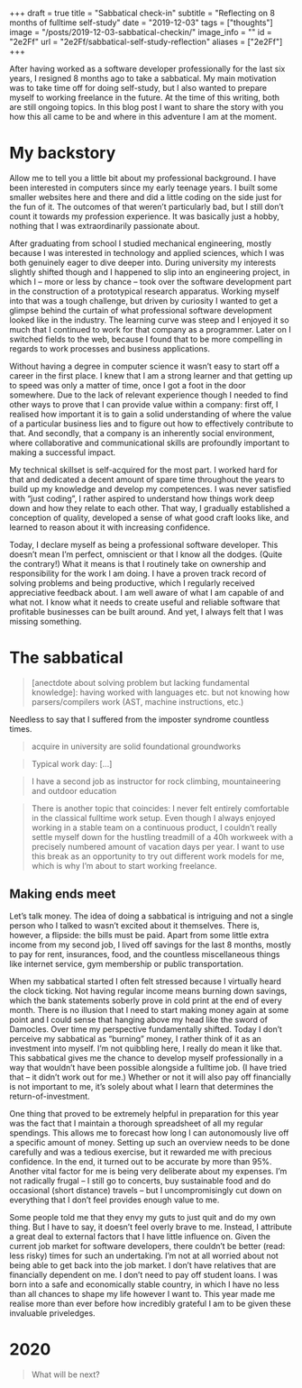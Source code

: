 +++
draft = true
title = "Sabbatical check-in"
subtitle = "Reflecting on 8 months of fulltime self-study"
date = "2019-12-03"
tags = ["thoughts"]
image = "/posts/2019-12-03-sabbatical-checkin/"
image_info = ""
id = "2e2Ff"
url = "2e2Ff/sabbatical-self-study-reflection"
aliases = ["2e2Ff"]
+++

After having worked as a software developer professionally for the last six years, I resigned 8 months ago to take a sabbatical. My main motivation was to take time off for doing self-study, but I also wanted to prepare myself to working freelance in the future. At the time of this writing, both are still ongoing topics. In this blog post I want to share the story with you how this all came to be and where in this adventure I am at the moment.

# My backstory

Allow me to tell you a little bit about my professional background. I have been interested in computers since my early teenage years. I built some smaller websites here and there and did a little coding on the side just for the fun of it. The outcomes of that weren’t particularly bad, but I still don’t count it towards my profession experience. It was basically just a hobby, nothing that I was extraordinarily passionate about.

After graduating from school I studied mechanical engineering, mostly because I was interested in technology and applied sciences, which I was both genuinely eager to dive deeper into. During university my interests slightly shifted though and I happened to slip into an engineering project, in which I – more or less by chance – took over the software development part in the construction of a prototypical research apparatus. Working myself into that was a tough challenge, but driven by curiosity I wanted to get a glimpse behind the curtain of what professional software development looked like in the industry. The learning curve was steep and I enjoyed it so much that I continued to work for that company as a programmer. Later on I switched fields to the web, because I found that to be more compelling in regards to work processes and business applications.

Without having a degree in computer science it wasn’t easy to start off a career in the first place. I knew that I am a strong learner and that getting up to speed was only a matter of time, once I got a foot in the door somewhere. Due to the lack of relevant experience though I needed to find other ways to prove that I can provide value within a company: first off, I realised how important it is to gain a solid understanding of where the value of a particular business lies and to figure out how to effectively contribute to that. And secondly, that a company is an inherently social environment, where collaborative and communicational skills are profoundly important to making a successful impact.

My technical skillset is self-acquired for the most part. I worked hard for that and dedicated a decent amount of spare time throughout the years to build up my knowledge and develop my competences. I was never satisfied with “just coding”, I rather aspired to understand how things work deep down and how they relate to each other. That way, I gradually established a conception of quality, developed a sense of what good craft looks like, and learned to reason about it with increasing confidence.

Today, I declare myself as being a professional software developer. This doesn’t mean I’m perfect, omniscient or that I know all the dodges. (Quite the contrary!) What it means is that I routinely take on ownership and responsibility for the work I am doing. I have a proven track record of solving problems and being productive, which I regularly received appreciative feedback about. I am well aware of what I am capable of and what not. I know what it needs to create useful and reliable software that profitable businesses can be built around. And yet, I always felt that I was missing something.

# The sabbatical

> [anectdote about solving problem but lacking fundamental knowledge]: having worked with languages etc. but not knowing how parsers/compilers work (AST, machine instructions, etc.)

Needless to say that I suffered from the imposter syndrome countless times.

> acquire in university are solid foundational groundworks

> Typical work day: […]

> I have a second job as instructor for rock climbing, mountaineering and outdoor education

> There is another topic that coincides: I never felt entirely comfortable in the classical fulltime work setup. Even though I always enjoyed working in a stable team on a continuous product, I couldn’t really settle myself down for the hustling treadmill of a 40h workweek with a precisely numbered amount of vacation days per year. I want to use this break as an opportunity to try out different work models for me, which is why I’m about to start working freelance.

## Making ends meet

Let’s talk money. The idea of doing a sabbatical is intriguing and not a single person who I talked to wasn’t excited about it themselves. There is, however, a flipside: the bills must be paid. Apart from some little extra income from my second job, I lived off savings for the last 8 months, mostly to pay for rent, insurances, food, and the countless miscellaneous things like internet service, gym membership or public transportation.

When my sabbatical started I often felt stressed because I virtually heard the clock ticking. Not having regular income means burning down savings, which the bank statements soberly prove in cold print at the end of every month. There is no illusion that I need to start making money again at some point and I could sense that hanging above my head like the sword of Damocles. Over time my perspective fundamentally shifted. Today I don’t perceive my sabbatical as “burning” money, I rather think of it as an investment into myself. I’m not quibbling here, I really do mean it like that. This sabbatical gives me the chance to develop myself professionally in a way that wouldn’t have been possible alongside a fulltime job. (I have tried that – it didn’t work out for me.) Whether or not it will also pay off financially is not important to me, it’s solely about what I learn that determines the return-of-investment.

One thing that proved to be extremely helpful in preparation for this year was the fact that I maintain a thorough spreadsheet of all my regular spendings. This allows me to forecast how long I can autonomously live off a specific amount of money. Setting up such an overview needs to be done carefully and was a tedious exercise, but it rewarded me with precious confidence. In the end, it turned out to be accurate by more than 95%. Another vital factor for me is being very deliberate about my expenses. I’m not radically frugal – I still go to concerts, buy sustainable food and do occasional (short distance) travels – but I uncompromisingly cut down on everything that I don’t feel provides enough value to me.

Some people told me that they envy my guts to just quit and do my own thing. But I have to say, it doesn’t feel overly brave to me. Instead, I attribute a great deal to external factors that I have little influence on. Given the current job market for software developers, there couldn’t be better (read: less risky) times for such an undertaking. I’m not at all worried about not being able to get back into the job market. I don’t have relatives that are financially dependent on me. I don’t need to pay off student loans. I was born into a safe and economically stable country, in which I have no less than all chances to shape my life however I want to. This year made me realise more than ever before how incredibly grateful I am to be given these invaluable priveledges.

# 2020

> What will be next?

